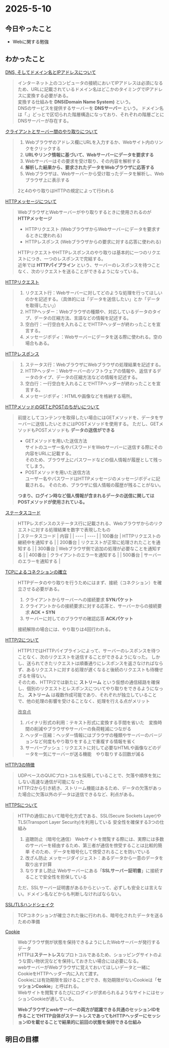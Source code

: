 # 2025-5-10  

## 今日やったこと  
- Webに関する勉強
## わかったこと  
<ins>DNS, そしてドメイン名とIPアドレスについて</ins>  
>インターネット上のコンピュータの接続においてIPアドレスは必須になるため、URLに記載されているドメイン名はどこかのタイミングでIPアドレスに変換する必要がある。  
>変換する仕組みを **DNS(Domain Name System)** という。  
>DNSのサービスを提供するサーバーを **DNSサーバー** という。
>ドメイン名は「.」どっとで区切られた階層構造になっており、それぞれの階層ごとにDNSサーバーが存在する。

<ins>クライアントとサーバー間のやり取りについて</ins>  
>1. Webブラウザのアドレス欄にURLを入力するか、Webサイト内のリンクをクリックする
>2. **URLやリンク情報に基づいて、Webサーバーにデータを要求する**
>3. Webサーバーはその要求を受け取り、その内容を解析する
>4. **解析した結果から、要求されたデータをWebブラウザに応答する**  
>5. Webブラウザは、Webサーバーから受け取ったデータを解析し、Webブラウザ上に表示する
>
>2と4のやり取りはHTTPの規定によって行われる  

<ins>HTTPメッセージについて</ins>  
>WebブラウザとWebサーバーがやり取りするときに使用されるのが **HTTPメッセージ**   
>- HTTPリクエスト (WebブラウザからWebサーバーにデータを要求するときに使われる)  
>- HTTPレスポンス (Webブラウザからの要求に対する応答に使われる)
>
>HTTPリクエストやHTTPレスポンスのやり取りは基本的に一つのリクエストにつき、一つのレスポンスで完結する。  
>近年では **HTTPパイプライン** という、サーバーのレスポンスを待つことなく、次のリクエストを送ることができるようになっている。  

<ins>HTTPリクエスト</ins>  
>1. リクエスト行：Webサーバーに対してどのような処理を行ってほしいのかを記述する。（具体的には「データを送信したい」とか「データを取得したい」）
>2. HTTPヘッダー：Webブラウザの種類や、対応しているデータのタイプ、データの圧縮方法、言語などの情報を記述する。
>3. 空白行：一行空白を入れることでHTTPヘッダーが終わったことを宣言する。
>4. メッセージボディ：Webサーバーにデータを送る際に使われる。空の場合もある。

<ins>HTTPレスポンス</ins>  
>1. ステータス行：WebブラウザにWebブラウザの処理結果を記述する。  
>2. HTTPヘッダー：Webサーバーのソフトウェアの情報や、返信するデータのタイプ、データの圧縮方法などの情報を記述する。  
>3. 空白行：一行空白を入れることでHTTPヘッダーが終わったことを宣言する。
>4. メッセージボディ：HTMLや画像などを格納する場所。

<ins>HTTPメソッドのGETとPOSTのちがいについて</ins>  
>前提としてコンテンツを取得したい場合にはGETメソッドを、データをサーバーに送信したいときにはPOSTメソッドを使用する。
>ただし、GETメソッドもPOSTメソッドも **データの送信ができる**
>- GETメソッドを用いた送信方法  
>  サイトのユーザー名やパスワードをWebサーバーに送信する際にその内容をURLに記載する。  
>  そのため、ブラウザ上にパスワードなどの個人情報が履歴として残ってしまう。  
>- POSTメソッドを用いた送信方法  
>  ユーザー名やパスワードはHTTPメッセージのメッセージボディに記載される。
>  そのため、ブラウザに個人情報の履歴が残ることがない。
>
>**つまり、ログイン時など個人情報が含まれるデータの送信に関してはPOSTメソッドが使用されている。**

<ins>ステータスコード</ins>  
>HTTPレスポンスのステータス行に記載される、Webブラウザからのリクエストに対する処理結果を数字で表現したもの  
>| ステータスコード | 内容 |
>| ---- | ---- |
>| 100番台 | HTTPリクエストの継続中を通知する |
>| 200番台 | リクエストが正常に処理されたことを通知する |
>| 300番台 | Webブラウザ側で追加の処理が必要なことを通知する |
>| 400番台 | クライアントのエラーを通知する |
>| 500番台 | サーバーのエラーを通知する |

<ins>TCPによるコネクションの確立</ins>  
>HTTPデータのやり取りを行うためにはまず、接続（コネクション）を確立させる必要がある。  
>1. クライアントからサーバーへの接続要求 **SYNパケット**
>2. クライアントからの接続要求に対する応答と、サーバーからの接続要求 **ACK + SYN**
>3. サーバーに対してのブラウザの確認応答 **ACKパケット**
>
>接続解除の場合には、やり取りは4回行われる。

<ins>HTTP/2について</ins>  
>HTTP1.1ではHTTPパイプラインによって、サーバーのレスポンスを待つことなく、次のリクエストを送信することができるようになった。
>しかし、送られてきたリクエストは順番通りにレスポンスを返さなければならず、あるリクエストに対する処理が遅くなると後続のリクエストも待機せざるを得ない。  
>そのため、HTTP/2では新たに **ストリーム** という仮想の通信経路を確保し、個別のリクエストとレスポンスについてやり取りをできるようになった。
>**ストリーム** は複数作成可能であり、それぞれが独立していることで、他の処理の影響を受けることなく、処理を行える点がメリット  
>
><ins>改良点</ins>
>1. バイナリ形式の利用：テキスト形式に変換する手間を省いた　変換時間の削減やブラウザやサーバーの負荷軽減につながる
>2. ヘッダー圧縮：ヘッダー情報にはブラウザの種類やサーバーのバージョンなど何度もやり取りをする上で重複する情報を省く
>3. サーバープッシュ：リクエストに対して必要なHTMLや画像などのデータを一気にサーバーが送る機能　やり取りする回数が減る

<ins>HTTP/3の特徴</ins>  
>UDPベースのQUICプロトコルを採用していることで、欠落や順序を気にしない高速な通信が可能になった  
>HTTP/2から引き続き、ストリーム機能はあるため、データの欠落があった場合に欠落以外のデータは送信できるなど、利点がある。  

<ins>HTTPSについて</ins>  
>HTTPの通信において暗号化方式である、SSL(Secure Sockets Layer)やTLS(Transport Layer Security)を利用している
>安全性を確保する3つの仕組み
>1. 盗聴防止（暗号化通信）
>   Webサイトを閲覧する際には、実際には多数のサーバーを経由するため、第三者が通信を傍受することは比較的簡単
>   そのため、データを暗号化して傍受されることを防いでいる
>2. 改ざん防止
>   メッセージダイジェスト：あるデータから一意のデータを取り出す計算  
>4. なりすまし防止
>   Webサーバーにある「**SSLサーバー証明書**」に接続することで安全性を担保している
>
>ただ、SSLサーバー証明書があるからといって、必ずしも安全とは言えない。ドメイン名などからも判断しなければならない。

<ins>SSL/TLSハンドシェイク</ins>  
>TCPコネクションが確立された後に行われる、暗号化されたデータを送るための準備

<ins>Cookie</ins>  
>Webブラウザ側が状態を保持できるようにしたWebサーバーが発行するデータ  
>HTTPは**ステートレス**なプロトコルであるため、ショッピングサイトのような買い物状況などを保持しておきたい場合には必要になる。  
>webサーバーがWebブラウザに覚えておいてほしいデータと一緒にCookieをHTTPヘッダー内に入れて渡す。  
>Cookieには有効期限を設けることができ、有効期限がないCookieは「**セッションCookie**」と呼ばれる。  
>Webサイトを閲覧するたびにログインが求められるようなサイトにはセッションCookieが適している。  
>
>**Webブラウザとwebサーバーの両方が認識できる共通のセッションIDを作ることでHTTP自体がステートレスであってもHTTPヘッダーにセッションIDを載せることで結果的に前回の状態を保持できる仕組み**
>
## 明日の目標
